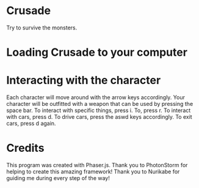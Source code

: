 # Crusade
Try to survive the monsters.
# Loading Crusade to your computer

# Interacting with the character
Each character will move around with the arrow keys accordingly.
Your character will be outfitted with a weapon that can be used by pressing the space bar.
To interact with specific things, press i.
To, press r.
To interact with cars, press d.
To drive cars, press the aswd keys accordingly.
To exit cars, press d again.

# Credits
This program was created with Phaser.js.
Thank you to PhotonStorm for helping to create this amazing framework!
Thank you to Nurikabe for guiding me during every step of the way!
